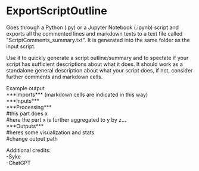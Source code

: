 # ExportScriptOutline
Goes through a Python (.py) or a Jupyter Notebook (.ipynb) script and exports all the commented lines and markdown texts to a text file called "ScriptComments_summary.txt". It is generated into the same folder as the input script.

Use it to quickly generate a script outline/summary and to spectate if your script has sufficient descriptions about what it does. It should work as a standalone general description about what your script does, if not, consider further comments and markdown cells.

Example output
<br>\*\*\*Imports\*\*\* (markdown cells are indicated in this way)
<br>\*\*\*Inputs\*\*\*
<br>\*\*\*Processing\*\*\*
<br>#this part does x
<br>#here the part x is further aggregated to y by z...
<br>\*\*\*Outputs\*\*\*
<br>#heres some visualization and stats
<br>#change output path


Additional credits:
<br>-Syke
<br>-ChatGPT
